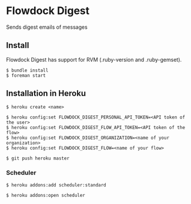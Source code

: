 # Flowdock Digest

Sends digest emails of messages

## Install

Flowdock Digest has support for RVM (.ruby-version and .ruby-gemset).

    $ bundle install
    $ foreman start

## Installation in Heroku

    $ heroku create <name>

    $ heroku config:set FLOWDOCK_DIGEST_PERSONAL_API_TOKEN=<API token of the user>
    $ heroku config:set FLOWDOCK_DIGEST_FLOW_API_TOKEN=<API token of the flow>
    $ heroku config:set FLOWDOCK_DIGEST_ORGANIZATION=<name of your organization>
    $ heroku config:set FLOWDOCK_DIGEST_FLOW=<name of your flow>

    $ git push heroku master


### Scheduler

    $ heroku addons:add scheduler:standard

    $ heroku addons:open scheduler


